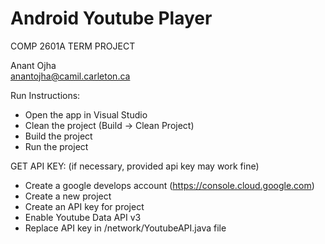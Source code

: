 # Android Youtube Player


COMP 2601A
TERM PROJECT

Anant Ojha 
<br>
anantojha@camil.carleton.ca

Run Instructions:

- Open the app in Visual Studio
- Clean the project (Build -> Clean Project)
- Build the project 
- Run the project 



GET API KEY: (if necessary, provided api key may work fine)

- Create a google develops account	(https://console.cloud.google.com)
- Create a new project 
- Create an API key for project
- Enable Youtube Data API v3
- Replace API key in /network/YoutubeAPI.java file 
